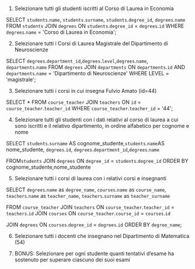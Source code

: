 1. Selezionare tutti gli studenti iscritti al Corso di Laurea in Economia

SELECT `students`.`name`, `students`.`surname`, `students`.`degree_id`, `degrees`.`name`
FROM `students` 
JOIN `degrees` ON `students`.`degree_id` = `degrees`.`id` 
WHERE `degrees`.`name` = 'Corso di Laurea in Economia';




2. Selezionare tutti i Corsi di Laurea Magistrale del Dipartimento di Neuroscienze

SELECT `degrees`.`department_id`,`degrees`.`level`,`degrees`.`name`, `departments`.`name`
FROM `degrees`
JOIN `departments` ON `departments`.`id`
AND `departments`.`name` = 'Dipartimento di Neuroscienze'
WHERE LEVEL = 'magistrale';


3. Selezionare tutti i corsi in cui insegna Fulvio Amato (id=44)

SELECT *
FROM `course_teacher` 
JOIN `teachers` ON `id` = `course_teacher`.`teacher_id` 
WHERE `course_teacher`.`teacher_id` = '44';


4. Selezionare tutti gli studenti con i dati relativi al corso di laurea a cui sono iscritti e il
relativo dipartimento, in ordine alfabetico per cognome e nome

SELECT `students`.`surname` AS cognome_studente,`students`.`name`AS nome_studente, `degrees`.`id`, `degrees`.`department_id`,`degrees`.`name`

FROM`students`
JOIN `degrees` ON `degree_id` = `students`.`degree_id`
ORDER BY cognome_studente,nome_studente


5. Selezionare tutti i corsi di laurea con i relativi corsi e insegnanti

SELECT `degrees`.`name` as `degree_name`, `courses`.`name` as `course_name`, `teachers`.`name` as `teacher_name`, `teachers`.`surname` as `teacher_surname`

FROM `course_teacher` JOIN `teachers` ON `course_teacher`.`teacher_id` = `teachers`.`id` JOIN `courses` ON `course_teacher`.`course_id` = `courses`.`id`

JOIN `degrees` ON `courses`.`degree_id` = `degrees`.`id` ORDER BY `degree_name`;

6. Selezionare tutti i docenti che insegnano nel Dipartimento di Matematica (54)


7. BONUS: Selezionare per ogni studente quanti tentativi d’esame ha sostenuto per superare ciascuno dei suoi esami